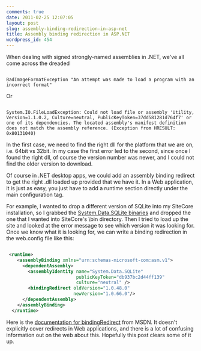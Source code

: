 ```yaml
---
comments: true
date: 2011-02-25 12:07:05
layout: post
slug: assembly-binding-redirection-in-asp-net
title: Assembly binding redirection in ASP.NET
wordpress_id: 454
---
```


When dealing with signed strongly-named assemblies in .NET, we've all come across the dreaded

```

BadImageFormatException "An attempt was made to load a program with an incorrect format"

```


Or

``` 

System.IO.FileLoadException: Could not load file or assembly 'Utility, Version=1.1.0.2, Culture=neutral, PublicKeyToken=37dd581281d764f7' or one of its dependencies. The located assembly's manifest definition does not match the assembly reference. (Exception from HRESULT: 0x80131040)

```


In the first case, we need to find the right dll for the platform that we are on, i.e. 64bit vs 32bit. In my case the first error led to the second, since once I found the right dll, of course the version number was newer, and I could not find the older version to download.

Of course in .NET desktop apps, we could add an assembly binding redirect to get the right .dll loaded up provided that we have it. In a Web application, it is just as easy, you just have to add a runtime section directly under the main configuration tag.

For example, I wanted to drop a different version of SQLite into my SiteCore installation, so I grabbed the [System.Data.SQLite binaries](http://sourceforge.net/projects/sqlite-dotnet2/files/SQLite%20for%20ADO.NET%202.0/) and dropped the one that I wanted into SiteCore's \bin directory. Then I tried to load up the site and looked at the error message to see which version it was looking for. Once we know what it is looking for, we can write a binding redirection in the web.config file like this:

``` xml

 <runtime>
    <assemblyBinding xmlns="urn:schemas-microsoft-com:asm.v1">
      <dependentAssembly>
        <assemblyIdentity name="System.Data.SQLite"
                          publicKeyToken="db937bc2d44ff139"
                          culture="neutral" />
        <bindingRedirect oldVersion="1.0.48.0"
                         newVersion="1.0.66.0"/>
      </dependentAssembly>
    </assemblyBinding>
  </runtime>

```


Here is the [documentation for bindingRedirect](http://msdn.microsoft.com/en-us/library/eftw1fys.aspx) from MSDN. It doesn't explicitly cover redirects in Web applications, and there is a lot of confusing information out on the web about this. Hopefully this post clears some of it up.
